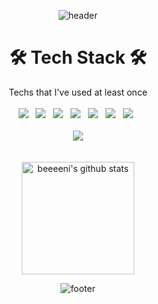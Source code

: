 <div align=center> 

<!--
이모지는 https://gist.github.com/rxaviers/7360908

태크스택은
<img src="https://img.shields.io/badge/쓰고자하는_텍스트-컬러코드?style=flat-square&logo=simpleicons에서_아이콘이름&logoColor=white"/></a>
https://simpleicons.org/
-->

![header](https://capsule-render.vercel.app/api?type=waving&color=C7D3ED&text=☃️%20Hi,%20I'm%20Hyeonbeen%20Park%20💙%20&height=300&fontSize=50&animation=twinkling)
  </div>

# <div align=center> 🛠️ Tech Stack 🛠️
  <div align=center> Techs that I've used at least once </div>  
  <br/>
<div align=center> <img src="https://img.shields.io/badge/Python-3766AB?style=flat-square&logo=Python&logoColor=white"/></a> &nbsp;
<img src="https://img.shields.io/badge/C-A8B9CC?style=flat-square&logo=C&logoColor=white"/></a> &nbsp;
<img src="https://img.shields.io/badge/Java-007396?style=flat-square&logo=Java&logoColor=white"/></a> &nbsp;
<img src="https://img.shields.io/badge/MySQL-4479A1?style=flat-square&logo=MySQL&logoColor=white"/></a> &nbsp;
<img src="https://img.shields.io/badge/HTML5-E34F26?style=flat-square&logo=HTML5&logoColor=white"/></a> &nbsp;
<img src="https://img.shields.io/badge/CSS3-1572B6?style=flat-square&logo=CSS3&logoColor=white"/></a> &nbsp;
<img src="https://img.shields.io/badge/Android Studio-3DDC84?style=flat-square&logo=Android Studio&logoColor=white"/></a> &nbsp; </div>
<br>

<div align=center> 
<a href="https://hits.seeyoufarm.com"><img src="https://hits.seeyoufarm.com/api/count/incr/badge.svg?url=https%3A%2F%2Fgithub.com%2Fbeeeeni&count_bg=%23A8DBFF&title_bg=%2365A6D5&icon=mediafire.svg&icon_color=%23FFFFFF&title=hits&edge_flat=false"/></a>
</div>
<br>

<!--
# <div align=center> ✨ Activities ✨ </div>
<div align=center>
  CJ UNIT 5th [2021.08-2021.12]<br>
  The Student Council at Sangmyung Univ. Computer Science [2020-Now]<br>
  The President of the Student Council [2022]<br>
  General Affairs of School Central Club - 'Inyro' (Programming Club) [2021-Now]<br>
  The Vice President of Inyro [2022]<br>
</div>
<br>
-->
<!--
# <div align=center> 🏆 Awards 🏆 </div>
<div align=center>
  <a href="https://github.com/beeeeni/SMU_BOT/blob/branch/%EC%82%B0%EC%B6%9C%EB%AC%BC/%EC%9E%A5%EB%A0%A4%EC%83%81.pdf">교내 스터디상생플러스 장려상</a>
</div>
<br> <br> <br>
-->
<br>
<div align=center>
<a href="https://github.com/beeeeni"><img align="center" style="height:180px" src="https://github-readme-stats.vercel.app/api?username=beeeeni&show_icons=true&include_all_commits=true&hide_border=true&bg_color=30,7F7FD5,86A8E7,91eae4&title_color=fff&text_color=fff" alt="beeeeni's github stats" /></a>
<!--![beeeeni's github stats](https://github-readme-stats.vercel.app/api?username=beeeeni&show_icons=true)-->


<!--![Solved.ac프로필](http://mazassumnida.wtf/api/v2/generate_badge?boj=gusqls2)-->
  
![footer](https://capsule-render.vercel.app/api?type=waving&color=C7D3ED&height=200&section=footer)
</div>
